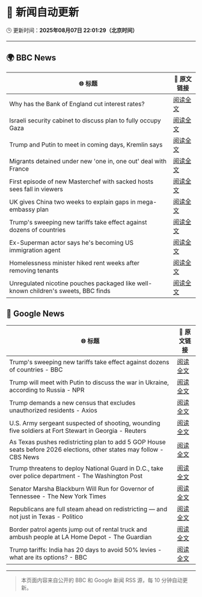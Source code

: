 # 🧠 新闻自动更新

🕒 更新时间：**2025年08月07日 22:01:29（北京时间）**

---

## 🌍 BBC News

| 🌐 标题 | 🔗 原文链接 |
|--------|-------------|
| Why has the Bank of England cut interest rates? | [阅读全文](https://www.bbc.com/news/articles/cq6899yleg8o?at_medium=RSS&at_campaign=rss) |
| Israeli security cabinet to discuss plan to fully occupy Gaza | [阅读全文](https://www.bbc.com/news/articles/c8ryekj1m1do?at_medium=RSS&at_campaign=rss) |
| Trump and Putin to meet in coming days, Kremlin says | [阅读全文](https://www.bbc.com/news/articles/cr5rdl1y8ndo?at_medium=RSS&at_campaign=rss) |
| Migrants detained under new 'one in, one out' deal with France | [阅读全文](https://www.bbc.com/news/articles/ce35v0zyzvlo?at_medium=RSS&at_campaign=rss) |
| First episode of new Masterchef with sacked hosts sees fall in viewers | [阅读全文](https://www.bbc.com/news/articles/c1w83e44e21o?at_medium=RSS&at_campaign=rss) |
| UK gives China two weeks to explain gaps in mega-embassy plan | [阅读全文](https://www.bbc.com/news/articles/ce932995ny2o?at_medium=RSS&at_campaign=rss) |
| Trump's sweeping new tariffs take effect against dozens of countries | [阅读全文](https://www.bbc.com/news/articles/cx23jmvn5yzo?at_medium=RSS&at_campaign=rss) |
| Ex-Superman actor says he's becoming US immigration agent | [阅读全文](https://www.bbc.com/news/articles/c5yp8l3z0g5o?at_medium=RSS&at_campaign=rss) |
| Homelessness minister hiked rent weeks after removing tenants | [阅读全文](https://www.bbc.com/news/articles/czerl5dy0kgo?at_medium=RSS&at_campaign=rss) |
| Unregulated nicotine pouches packaged like well-known children's sweets, BBC finds | [阅读全文](https://www.bbc.com/news/articles/cnv75dd3v37o?at_medium=RSS&at_campaign=rss) |

## 📰 Google News

| 🌐 标题 | 🔗 原文链接 |
|--------|-------------|
| Trump's sweeping new tariffs take effect against dozens of countries - BBC | [阅读全文](https://news.google.com/rss/articles/CBMiWkFVX3lxTE1yekxyMUFxRmpONEtzS08xdHliQjc1MlpJM2FPSnVnR3dMZEFEQXh0bEluaGV2WHV3X1Z4WlRPV0RCU18zT1BOMlRKbGVQZmJmcEpfZ3VqX1pld9IBX0FVX3lxTE5yanpsNmV6Tm9WRGJ2UlV3cmprU3Axa2ZmQ3RLbXpzaG9rbDZtam9VOFJJUFF1aWltYjg2dEVOSlFKUTRSY3JpTzh1NWg5ZzlDSTR0dTNPNGVSQXhqU204?oc=5) |
| Trump will meet with Putin to discuss the war in Ukraine, according to Russia - NPR | [阅读全文](https://news.google.com/rss/articles/CBMikwFBVV95cUxON0oyNm8zTHo1Rll3dkJlWXVPZ2V4X1p1cTB1UHNVR3d1WWdyUUlHWmx0bnd0bjhLQnZvZ29ZQ0c1MFB4YmRJUFRtWWNwZG5yTTEyb29jdGFuLUl0a2lPcGVrVXVyQ3d0ZFRYOGhYckVTVkZ3ZDdaOTE2WWFfS05pZ2NGSnVka3BlVW85Zl9LVGxqZzA?oc=5) |
| Trump demands a new census that excludes unauthorized residents - Axios | [阅读全文](https://news.google.com/rss/articles/CBMieEFVX3lxTE9iU0ZyMm1XM2pGNkRJaW13NGQ3bTVSS3R0akRQai1rUHJXem5PdmlWU09tbTU0cmMtMkRrbkRGdzFXMDFzZHhZZ1diM3p0U3VpYlJfVXVHeXNUWmRvWVlwTWJvM19Wcl9kc3Rfemo5ZFc3NnpkT3ZFbw?oc=5) |
| U.S. Army sergeant suspected of shooting, wounding five soldiers at Fort Stewart in Georgia - Reuters | [阅读全文](https://news.google.com/rss/articles/CBMiwgFBVV95cUxQbHZ4d0JURUpseE5BOExQRjBtTlBNT190dTFEWUl6U0syVGZwZkNTbHFXcmdmZVU0dlJtTmtHdVlSVF9xNGhLbWtrcTl1bXhhR3VGeGFXQ19WWEhfTzVmUXJYYWRfWkgxdHItT3FLOGxwN21CU05GS3U4emZzLS1zdkhSOGY3TGtRNjNyT2JoT2g1aG91VnU2WTF1M0dhWGFUQmhtWmYxZXdQNGxFd1VDQkFBVUlJdEQ1aXYyYTRLOGdYUQ?oc=5) |
| As Texas pushes redistricting plan to add 5 GOP House seats before 2026 elections, other states may follow - CBS News | [阅读全文](https://news.google.com/rss/articles/CBMilgFBVV95cUxPMTlmZFkxT3A5djFKQUhlSk8yeFFxVnVvMWdXWkhGUnk1VS1SZ0FKRFctbGJQMi11TFJxaDJEWVRRV05OdVI1cEJKdXdEZjlJSkl2Q3gxUHRGNmswbU5JUWR0SldlRDNfcTE1QTdlRGM4eGFscXc1Y3g5TnRIQ0dibU5XWFREQ19iUEU0NDZGcDhYazlHMXfSAZsBQVVfeXFMUG1namtMeUU3X2JZTlBxWV9wUmNueFl4ZGtpS1JTWFRkdWdxZEhyRlRuUjNteU9NVUxYV0xpR0NuUDBFQ24talNJNkk1ZUZnZk4wYkkwd1MwSzMyc0xwSkEydk9Jc1ZBb0JueUhIZ0s1UTl4N2FzLVVzZ2wwN3VJcWZkWE9Fd2FndGhLSE5mLXUwMklnZ3FDbEhtTzA?oc=5) |
| Trump threatens to deploy National Guard in D.C., take over police department - The Washington Post | [阅读全文](https://news.google.com/rss/articles/CBMilAFBVV95cUxPVVFpTWtES291Q25QTmZDdUMyN2ZwSTdST2lMSW5XZ09LdjVPUXhpSkhqbVVuLUNNcXo3UGM4SlFrZVBpT3l5WTNfV1UwQVR5TXJqQTd4ZjNPSGU1R3dGZExXWHVMU1FOZEljTWxTUFhqS0trQkxxUnNtNmNnWW9QZWQyMWFLWmd2dk5oM29VdHFJUEtC?oc=5) |
| Senator Marsha Blackburn Will Run for Governor of Tennessee - The New York Times | [阅读全文](https://news.google.com/rss/articles/CBMikAFBVV95cUxOZWJkZ09wcnNnQ2dYVURBLUZ0anM3VXZZWnlDMjlwQnZjV2NYOHZnckpwRDloVG9XVEhreTZTNkE4dXNrejhiVGllSWlQeTIySmRPZy10UUx1cjQxbHlVVkdhbXNHRmdVWlYwYUJaQkhZTER4czFvcExkR2lTTklaT3hMWldTMVlqVmRQaGJHZUE?oc=5) |
| Republicans are full steam ahead on redistricting — and not just in Texas - Politico | [阅读全文](https://news.google.com/rss/articles/CBMivgFBVV95cUxQbkdxcnJDeUc5WEZpdjlHb3d5T3ZyZ184ZXJLZGJVUHNFbnduWUY0QllSWkFiTU1LUVNaYzg4TEllekM1NXEtUjVWdGM4MU5MOURBQkxzX0NFUDdVS3pfWW1yT2tUcnlobkh6ZWN4MVpPQW42bTJwNE9fZlp1eW9HcVQ2NTNBaWxxTDQ3aFFGUG84eDN4YjFWaUpYWHNCbjQ4Q01DRWxrT2phdnJ2U3U3ZGhTTDRPYkNkREFyRzFB?oc=5) |
| Border patrol agents jump out of rental truck and ambush people at LA Home Depot - The Guardian | [阅读全文](https://news.google.com/rss/articles/CBMikgFBVV95cUxOMFlhMEduRklMcDlBanExcS1SX3BOcnlUSXBLWXpMTV9kRTRnVHVUTWJIRlNlSm52WkdUVW01eG4zVFhuRFZjQjdvYTM5dDAxZnUxUkx6UHhfbHFvOG9vZkVtOFZuQ2pKSFpFRHJ3TllueGZiYVZ5Q1JabUtjZXNEbkhtb2RQN2ppcHhXMFN5MDVfdw?oc=5) |
| Trump tariffs: India has 20 days to avoid 50% levies - what are its options? - BBC | [阅读全文](https://news.google.com/rss/articles/CBMiWkFVX3lxTE9Ia08waTJ4WmFwV1hQMEZDWWRDaFU4ZW1JUzhYUjFmREJZRHh2bUVHclVpcE9fZE81a2lud25qUU5JVjFUaTJUWGhKQ3Vac3J6V3ZuRC13Z25wZ9IBX0FVX3lxTE51djNvbmxWSGMxRU1CbVpHSF9Xdk9Jc2x2UUdMTi1XMnJmRkVWZFBPWWIzVFY4Q25UbE1rNXB2YmtoejJRU3FjVVROanhkT0NLMHZXWXFyVDNYRExmNXh3?oc=5) |

---
> 本页面内容来自公开的 BBC 和 Google 新闻 RSS 源，每 10 分钟自动更新。